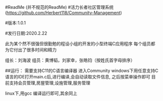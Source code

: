#ReadMe
(并不规范的ReadMe)
#活力长者社区管理系统(https://github.com/Herbert118/Community-Management)

#版本:1.0.1

#发行日期:2020.2.22

此为某个然不很强但很勤勉的程设小组的开发的小型终端C应用程序
每个组员都为它付出了很多时间和精力

组长：刘海波
组员：黄博韬，刘家幸，张皓钧（按姓氏首字母排序）

##运行：
需要支持C11的C语言编译器
进入Community
windows下用任意支持C语言的IDE打开main.c后,进行编译,会自动读取文件信息,
之后按菜单操作即可
目前支持会员管理,房屋管理,设施管理,服务管理

linux下,用gcc 编译运行即可,其余同上
